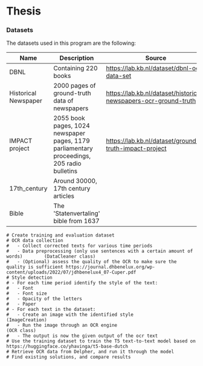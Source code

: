 # Thesis

### Datasets
The datasets used in this program are the following:

| Name                 | Description                                                                                | Source                                                           |
|----------------------|--------------------------------------------------------------------------------------------|------------------------------------------------------------------|
| DBNL                 | Containing 220 books                                                                       | https://lab.kb.nl/dataset/dbnl-ocr-data-set                      |
| Historical Newspaper | 2000 pages of ground-truth data of newspapers                                              | https://lab.kb.nl/dataset/historical-newspapers-ocr-ground-truth |
| IMPACT project       | 2055 book pages, 1024 newspaper pages, 1179 parliamentary proceedings, 205 radio bulletins | https://lab.kb.nl/dataset/ground-truth-impact-project            |
| 17th_century         | Around 30000, 17th century articles                                                        |                                                                  |
| Bible                | The 'Statenvertaling' bible from 1637                                                      |                                                                  |
 
    # Create training and evaluation dataset
    # OCR data collection
    #   - Collect corrected texts for various time periods
    #   - Data preprocessing (only use sentences with a certain amount of words)        (DataCleaner class)
    #   - (Optional) assess the quality of the OCR to make sure the quality is sufficient https://journal.dhbenelux.org/wp-content/uploads/2022/07/jdhbenelux4_07-Cuper.pdf
    # Style detection
    # - For each time period identify the style of the text:
    #   - Font
    #   - Font size
    #   - Opacity of the letters
    #   - Paper
    # - For each text in the dataset:
    #   - Create an image with the identified style                                     (ImageCreation)
    #   - Run the image through an OCR engine                                           (OCR class)
    #   - The output is now the given output of the ocr text
    # Use the training dataset to train the T5 text-to-text model based on https://huggingface.co/yhavinga/t5-base-dutch
    # Retrieve OCR data from Delpher, and run it through the model
    # Find existing solutions, and compare results
 
